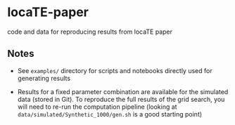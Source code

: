 # locaTE-paper
code and data for reproducing results from locaTE paper

## Notes 
* See `examples/` directory for scripts and notebooks directly used for generating results

* Results for a fixed parameter combination are available for the simulated data (stored in Git). To reproduce the full results of the grid search, you will need to re-run the computation pipeline (looking at `data/simulated/Synthetic_1000/gen.sh` is a good starting point)

